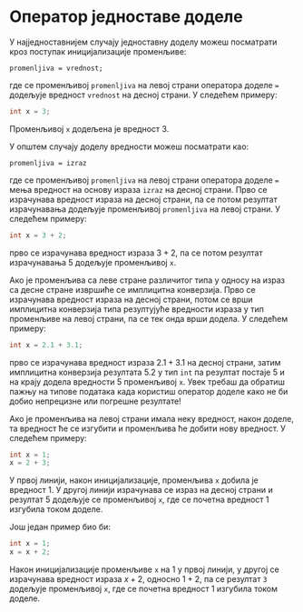 # Оператор једноставе доделе

У најједноставнијем случају једноставну доделу можеш посматрати кроз поступак
иницијализације променљиве:

```text
promenljiva = vrednost;
```

где се променљивој `promenljiva` на левој страни оператора доделе `=` додељује
вредност `vrednost` на десној страни. У следећем примеру:

```c
int x = 3;
```

Променљивој `x` додељена је вредност $3$.

У општем случају доделу вредности можеш посматрати као:

```text
promenljiva = izraz
```

где се променљивој `promenljiva` на левој страни оператора доделе `=` мења
вредност на основу израза `izraz` на десној страни. Прво се израчунава вредност
израза на десној страни, па се потом резултат израчунавања додељује променљивој
`promenljiva` на левој страни. У следећем примеру:

```c
int x = 3 + 2;
```

прво се израчунава вредност израза $3+2$, па се потом резултат израчунавања $5$
додељује променљивој `x`.

Ако је променљива са леве стране различитог типа у односу на израз са десне
стране извршиће се имплицитна конверзија. Прво се израчунава вредност израза на
десној страни, потом се врши имплицитна конверзија типа резултујуће вредности
израза у тип променљиве на левој страни, па се тек онда врши додела. У следећем
примеру:

```c
int x = 2.1 + 3.1;
```

прво се израчунава вредност израза $2.1+3.1$ на десној страни, затим имплицитна
конверзија резултата $5.2$ у тип `int` па резултат постаје $5$ и на крају
додела вредности $5$ променљивој `x`. Увек требаш да обратиш пажњу на типове
података када користиш оператор доделе како не би добио непрецизне или погрешне
резултате!

Ако је променљива на левој страни имала неку вредност, након доделе, та
вредност ће се изгубити и променљива ће добити нову вредност. У следећем
примеру:

```c
int x = 1;
x = 2 + 3;
```

У првој линији, након иницијализације, променљива `x` добила је вредност $1$. У
другој линији израчунава се израз на десној страни и резултат $5$ додељује се
променљивој `x`, где се почетна вредност $1$ изгубила током доделе.

Још један пример био би:

```c
int x = 1;
x = x + 2;
```

Након иницијализације променљиве `x` на $1$ у првој линији, у другој се
израчунава вредност израза $x+2$, односно $1+2$, па се резултат `3` додељује
променљивој `x`, где се почетна вредност $1$ изгубила током доделе.
